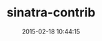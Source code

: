 ---
layout: post
title:  "sinatra-contrib"
repo:   "sinatra/sinatra-contrib"
date:   2015-02-18 10:44:15
gemurl: http://github.com/sinatra/sinatra-contrib
---